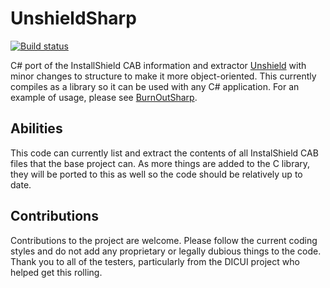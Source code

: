 # UnshieldSharp

[![Build status](https://ci.appveyor.com/api/projects/status/lk7iopwecojr5ejm?svg=true)](https://ci.appveyor.com/project/mnadareski/unshieldsharp)

C# port of the InstallShield CAB information and extractor [Unshield](https://github.com/twogood/unshield/) with minor changes to structure to make it more object-oriented. This currently compiles as a library so it can be used with any C# application. For an example of usage, please see [BurnOutSharp](https://github.com/mnadareski/BurnOutSharp).

## Abilities

This code can currently list and extract the contents of all InstalShield CAB files that the base project can. As more things are added to the C library, they will be ported to this as well so the code should be relatively up to date.

## Contributions

Contributions to the project are welcome. Please follow the current coding styles and do not add any proprietary or legally dubious things to the code. Thank you to all of the testers, particularly from the DICUI project who helped get this rolling.